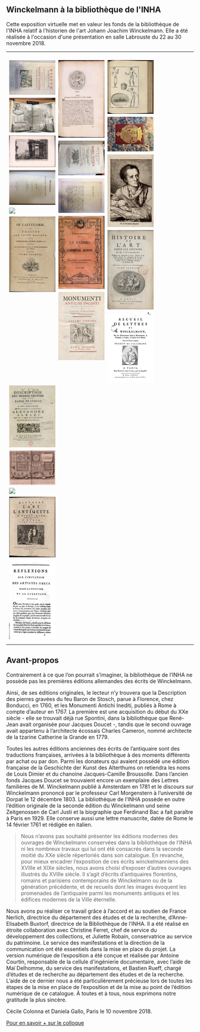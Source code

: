 ## Winckelmann à la bibliothèque de l'INHA

Cette exposition virtuelle met en valeur les fonds de la bibliothèque de l'INHA relatif à l'historien de l'art Johann Joachim Winckelmann.
Elle a été réalisée à l'occasion d'une présentation en salle Labrouste du 22 au 30 novembre 2018.

---

<div class="row">
  <div class="column">
    <a href="./document1.html"><img src="./img/doc1/doc1_1.jpg"></a>
    <a href="./document5.html"><img src="./img/doc5/doc5_1.jpg"></a>
    <a href="./document9.html"><img src="./img/doc9/doc9_1.jpg"></a>
    <a href="./document13.html"><img src="./img/doc13/doc13_1.jpg"></a>
    <a href="./document17.html"><img src="./img/doc117/doc17_1.jpg"></a>
    <a href="./document21.html"><img src="./img/doc21/doc21_1.jpg"></a>

  </div>
  <div class="column">
  <a href="./document2.html"><img src="./img/doc2/doc2_1.png"></a>
  <a href="./document6.html"><img src="./img/doc6/doc6_1.jpg"></a>
  <a href="./document10.html"><img src="./img/doc10/doc10_1.jpg"></a>
  <a href="./document14.html"><img src="./img/doc14/doc14_1.jpg"></a>
  <a href="./document18.html"><img src="./img/doc18/doc18_1.jpg"></a>

  </div>
  <div class="column">
  <a href="./document3.html"><img src="./img/doc3/doc3_1.jpg"></a>
  <a href="./document7.html"><img src="./img/doc7/doc7_1.jpg"></a>
  <a href="./document11.html"><img src="./img/doc11/doc11_1.jpg"></a>
  <a href="./document15.html"><img src="./img/doc15/doc15_1.jpg"></a>
  <a href="./document19.html"><img src="./img/doc19/doc19_1.jpg"></a>

  </div>
  <div class="column">
  <a href="./document4.html"><img src="./img/doc4/doc4_1.png"></a>
  <a href="./document8.html"><img src="./img/doc8/doc8_1.jpg"></a>
  <a href="./document12.html"><img src="./img/doc5/doc12_1.jpg"></a>
  <a href="./document16.html"><img src="./img/doc16/doc16_1.jpg"></a>
  <a href="./document20.html"><img src="./img/doc20/doc20_1.jpg"></a>

  </div>
</div>

---


## Avant-propos

Contrairement à ce que l’on pourrait s’imaginer, la bibliothèque de l’INHA ne possède pas les premières éditions allemandes des écrits de Winckelmann.

Ainsi, de ses éditions originales, le lecteur n’y trouvera que la Description des pierres gravées du feu Baron de Stosch, parue à Florence, chez Bonducci, en 1760, et les Monumenti Antichi Inediti, publiés à Rome à compte d’auteur en 1767.
 La première est une acquisition du début du XXe siècle - elle se trouvait déjà rue Spontini, dans la bibliothèque que René-Jean avait organisée pour Jacques Doucet -, tandis que le second ouvrage avait appartenu à l’architecte écossais Charles Cameron, nommé architecte de la tzarine Catherine la Grande en 1779.

 Toutes les autres éditions anciennes des écrits de l’antiquaire sont des traductions françaises, arrivées à la bibliothèque à des moments différents par achat ou par don. Parmi les donateurs qui avaient possédé une édition française de la Geschichte der Kunst des Alterthums on retiendra les noms de Louis Dimier et du chanoine Jacques-Camille Broussolle. Dans l’ancien fonds Jacques Doucet se trouvaient encore un exemplaire des Lettres familières de M. Winckelmann publié à Amsterdam en 1781 et le discours sur Winckelmann prononcé par le professeur Carl Morgenstern à l’université de Dorpat le 12 décembre 1803. La bibliothèque de l’INHA possède en outre l’édition originale de la seconde édition du Winckelmann und seine Zeitgenossen de Carl Justi et la biographie que Ferdinand Bac a fait paraître à Paris en 1929. Elle conserve aussi une lettre manuscrite, datée de Rome le 14 février 1761 et rédigée en italien.

> Nous n’avons pas souhaité présenter les éditions modernes des ouvrages de Winckelmann conservées dans la bibliothèque de l’INHA ni les nombreux travaux qui lui ont été consacrés dans la seconde moitié du XXe siècle répertoriés dans son catalogue. En revanche, pour mieux encadrer l’exposition de ces écrits winckelmanniens des XVIIIe et XIXe siècles, nous avons choisi d’exposer d’autres ouvrages illustrés du XVIIIe siècle. Il s’agit d’écrits d’antiquaires florentins, romains et parisiens contemporains de Winckelmann ou de la génération précédente, et de recueils dont les images évoquent les promenades de l’antiquaire parmi les monuments antiques et les édifices modernes de la Ville éternelle.

Nous avons pu réaliser ce travail grâce à l’accord et au soutien de France Nerlich, directrice du département des études et de la recherche, d’Anne-Elisabeth Buxtorf, directrice de la Bibliothèque de l’INHA. Il a été réalisé en étroite collaboration avec Christine Ferret, chef de service du développement des collections, et Juliette Robain, conservatrice au service du patrimoine. Le service des manifestations et la direction de la communication ont été essentiels dans la mise en place du projet. La version numérique de l’exposition a été conçue et réalisée par Antoine Courtin, responsable de la cellule d'ingénierie documentaire, avec l’aide de Maï Delhomme, du service des manifestations, et Bastien Rueff, chargé d’études et de recherche au département des études et de la recherche. L’aide de ce dernier nous a été particulièrement précieuse lors de toutes les étapes de la mise en place de l’exposition et de la mise au point de l’édition numérique de ce catalogue. À toutes et à tous, nous exprimons notre gratitude la plus sincère.

Cécile Colonna et Daniela Gallo, Paris le 10 novembre 2018.

[Pour en savoir + sur le colloque](https://www.inha.fr/fr/agenda/parcourir-par-annee/en-2018/novembre-2018/winckelmann-et-l-uvre-d-art-materiaux-et-types.html)

<style type="text/css">
.row {
  display: flex;
  flex-wrap: wrap;
  padding: 0 4px;
}

/* Create four equal columns that sits next to each other */
.column {
  flex: 25%;
  max-width: 25%;
  padding: 0 4px;
}

.column img {
  margin-top: 8px;
  vertical-align: middle;
}

/* Responsive layout - makes a two column-layout instead of four columns */
@media screen and (max-width: 800px) {
  .column {
    flex: 50%;
    max-width: 50%;
  }
}

/* Responsive layout - makes the two columns stack on top of each other instead of next to each other */
@media screen and (max-width: 600px) {
  .column {
    flex: 100%;
    max-width: 100%;
  }
}
</style>
